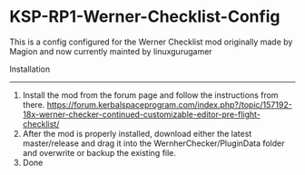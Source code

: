 # KSP-RP1-Werner-Checklist-Config
This is a config configured for the Werner Checklist mod originally made by Magion and now currently mainted by linuxgurugamer

Installation
______________________
1. Install the mod from the forum page and follow the instructions from there. https://forum.kerbalspaceprogram.com/index.php?/topic/157192-18x-werner-checker-continued-customizable-editor-pre-flight-checklist/
2. After the mod is properly installed, download either the latest master/release and drag it into the WernherChecker/PluginData folder and overwrite or backup the existing file.
3. Done
